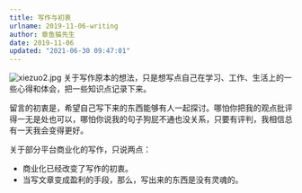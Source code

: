 ```yaml
---
title: 写作与初衷
urlname: 2019-11-06-writing
author: 章鱼猫先生
date: 2019-11-06
updated: "2021-06-30 09:47:01"
---
```


![xiezuo2.jpg](https://shub.weiyan.tech/yuque/elog-notebook-img/Fu0vY5O4M2i5Lxxtta0VfcXuNCq5.jpeg)
关于写作原本的想法，只是想写点自己在学习、工作、生活上的一些心得和体会，把一些知识点记录下来。

留言的初衷是，希望自己写下来的东西能够有人一起探讨。哪怕你把我的观点批评得一无是处也可以，哪怕你说我的句子狗屁不通也没关系，只要有评判，我相信总有一天我会变得更好。

关于部分平台商业化的写作，只说两点：

- 商业化已经改变了写作的初衷。
- 当写文章变成盈利的手段，那么，写出来的东西是没有灵魂的。
